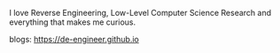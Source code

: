 I love Reverse Engineering, Low-Level Computer Science Research and everything that makes me curious.

blogs: https://de-engineer.github.io
